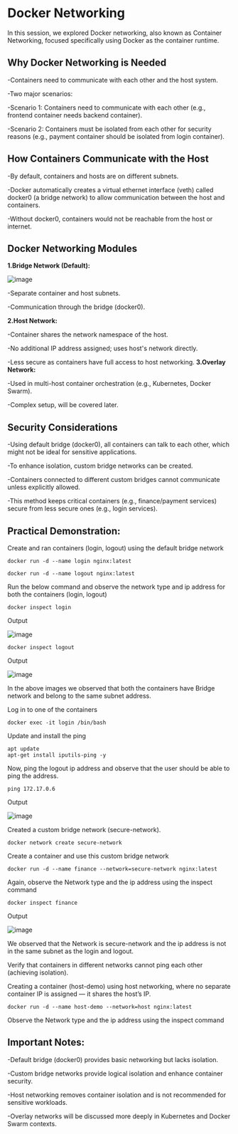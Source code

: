 # Docker Networking

In this session, we explored Docker networking, also known as Container Networking, focused specifically using Docker as the container runtime.

## Why Docker Networking is Needed

-Containers need to communicate with each other and the host system.

-Two major scenarios:

-Scenario 1: Containers need to communicate with each other (e.g., frontend container needs backend container).

-Scenario 2: Containers must be isolated from each other for security reasons (e.g., payment container should be isolated from login container).

## How Containers Communicate with the Host

-By default, containers and hosts are on different subnets.

-Docker automatically creates a virtual ethernet interface (veth) called docker0 (a bridge network) to allow communication between the host and containers.

-Without docker0, containers would not be reachable from the host or internet.


## Docker Networking Modules

**1.Bridge Network (Default):**

![image](https://github.com/user-attachments/assets/fc22c764-404a-42f7-8cdf-b96a4588c2b6)


 -Separate container and host subnets.

 -Communication through the bridge (docker0).

**2.Host Network:**

 -Container shares the network namespace of the host.

 -No additional IP address assigned; uses host's network directly.

 -Less secure as containers have full access to host networking.
**3.Overlay Network:**

 -Used in multi-host container orchestration (e.g., Kubernetes, Docker Swarm).

 -Complex setup, will be covered later.

## Security Considerations

-Using default bridge (docker0), all containers can talk to each other, which might not be ideal for sensitive applications.

-To enhance isolation, custom bridge networks can be created.

-Containers connected to different custom bridges cannot communicate unless explicitly allowed.

-This method keeps critical containers (e.g., finance/payment services) secure from less secure ones (e.g., login services).

## Practical Demonstration:

Create and ran containers (login, logout) using the default bridge network

```docker run -d --name login nginx:latest```
 
```docker run -d --name logout nginx:latest```

Run the below command and observe the network type and ip address for both the containers (login, logout)

```docker inspect login```

Output

![image](https://github.com/user-attachments/assets/6cf1077c-aeea-4100-b1cc-bf66092f051a)


```docker inspect logout```

Output

![image](https://github.com/user-attachments/assets/ea496097-5e7b-4d2c-800f-d96f6ed78135)


In the above images we observed that both the containers have Bridge network and belong to the same subnet address.

Log in to one of the containers

```docker exec -it login /bin/bash```

Update and install the ping
 
```
apt update
apt-get install iputils-ping -y
```

Now, ping the logout ip address and observe that the user should be able to ping the address.

```ping 172.17.0.6```

Output

![image](https://github.com/user-attachments/assets/f6c50052-d730-4856-9c35-f416da529a00)


Created a custom bridge network (secure-network).

```docker network create secure-network```

Create a container and use this custom bridge network

```docker run -d --name finance --network=secure-network nginx:latest```

Again, observe the Network type and the ip address using the inspect command

```docker inspect finance```

Output

![image](https://github.com/user-attachments/assets/a7da1193-ab5a-4d15-b527-93fae35ea2b2)


We observed that the Network is secure-network and the ip address is not in the same subnet as the login and logout.

Verify that containers in different networks cannot ping each other (achieving isolation).

Creating a container (host-demo) using host networking, where no separate container IP is assigned — it shares the host’s IP.

```docker run -d --name host-demo --network=host nginx:latest```

Observe the Network type and the ip address using the inspect command
 

## Important Notes:

-Default bridge (docker0) provides basic networking but lacks isolation.

-Custom bridge networks provide logical isolation and enhance container security.

-Host networking removes container isolation and is not recommended for sensitive workloads.

-Overlay networks will be discussed more deeply in Kubernetes and Docker Swarm contexts.
